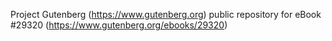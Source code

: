 Project Gutenberg (https://www.gutenberg.org) public repository for eBook #29320 (https://www.gutenberg.org/ebooks/29320)
